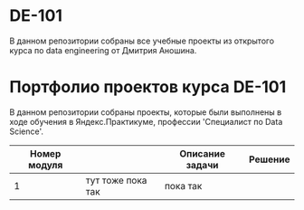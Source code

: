 # DE-101
В данном репозитории собраны все учебные проекты из открытого курса по data engineering от Дмитрия Аношина. 
# Портфолио проектов курса DE-101
В данном репозитории собраны проекты, которые были выполнены в ходе обучения в Яндекс.Практикуме, профессии 'Специалист по Data Science'.

Номер модуля || Описание задачи | Решение
------------- |---------------- | ---------------- | -----------------------
1 | тут тоже пока так | пока так
